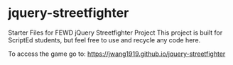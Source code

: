 # jquery-streetfighter
Starter Files for FEWD jQuery Streetfighter Project
This project is built for ScriptEd students, but feel free to use and recycle any code here.

To access the game go to:
https://jwang1919.github.io/jquery-streetfighter
